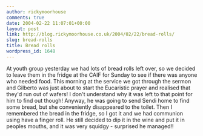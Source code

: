 ```yaml
---
author: rickymoorhouse
comments: true
date: 2004-02-22 11:07:01+00:00
layout: post
link: http://blog.rickymoorhouse.co.uk/2004/02/22/bread-rolls/
slug: bread-rolls
title: Bread rolls
wordpress_id: 1648
---
```


At youth group yesterday we had lots of bread rolls left over, so we decided to leave them in the fridge at the CAIF for Sunday to see if there was anyone who needed food. This morning at the service we got through the sermon and Gilberto was just about to start the Eucaristic prayer and realised that they'd run out of wafers! I don't understand why it was left to that point for him to find out though! Anyway, he was going to send Sendi home to find some bread, but she conveniently disappeared to the toilet. Then I remembered the bread in the fridge, so I got it and we had communion using have a finger roll. He still decided to dip it in the wine and put it in peoples mouths, and it was very squidgy - surprised he managed!! 
